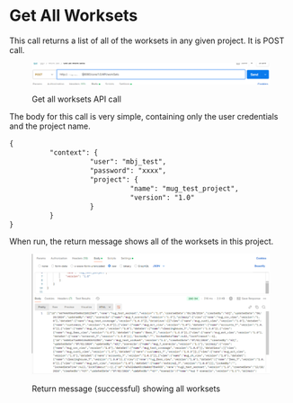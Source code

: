 # Get All Worksets

This call returns a list of all of the worksets in any given project.  It is POST call.

&#x20;

<figure><img src="../../../../../.gitbook/assets/image (101).png" alt=""><figcaption><p>Get all worksets API call</p></figcaption></figure>

&#x20;The body for this call is very simple, containing only the user credentials and the project name.

&#x20;

```
{
          "context": {
                    "user": "mbj_test",
                    "password": "xxxx",
                    "project": {
                              "name": "mug_test_project",
                              "version": "1.0"
                    }
          }
}
```

&#x20;

When run, the return message shows all of the worksets in this project.

&#x20;

<figure><img src="../../../../../.gitbook/assets/image (102).png" alt=""><figcaption><p>Return message (successful) showing all worksets</p></figcaption></figure>
